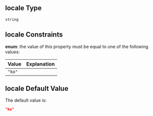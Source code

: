 ## locale Type

`string`

## locale Constraints

**enum**: the value of this property must be equal to one of the following values:

| Value  | Explanation |
| :----- | ----------- |
| `"ko"` |             |

## locale Default Value

The default value is:

```json
"ko"
```
